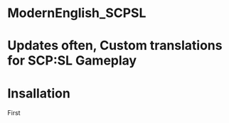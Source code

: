 # ModernEnglish_SCPSL
# Updates often, Custom translations for SCP:SL Gameplay





# Insallation
First
